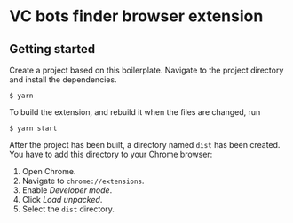 # VC bots finder browser extension

## Getting started

Create a project based on this boilerplate.
Navigate to the project directory and install the dependencies.

```
$ yarn
```

To build the extension, and rebuild it when the files are changed, run

```
$ yarn start
```

After the project has been built, a directory named `dist` has been created. You have to add this directory to your Chrome browser:

1. Open Chrome.
2. Navigate to `chrome://extensions`.
3. Enable _Developer mode_.
4. Click _Load unpacked_.
5. Select the `dist` directory.
